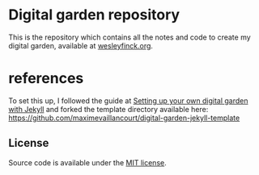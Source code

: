 # Digital garden repository
This is the repository which contains all the notes and code to create my digital garden, available at [wesleyfinck.org](https://wesleyfinck.org).

# references
To set this up, I followed the guide at [Setting up your own digital garden with Jekyll](https://maximevaillancourt.com/blog/setting-up-your-own-digital-garden-with-jekyll) and forked the template directory available here: https://github.com/maximevaillancourt/digital-garden-jekyll-template


## License

Source code is available under the [MIT license](LICENSE.md).
